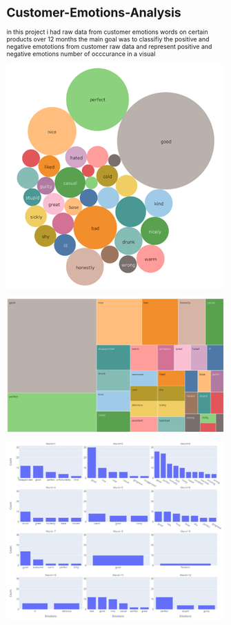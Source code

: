# Customer-Emotions-Analysis
in this project i had raw data from customer emotions words on certain products over 12 months
the main goal was to classifiy the positive and negative emototions from customer raw data and represent positive and negative emotions number of occcurance in a visual


![alt text](https://github.com/Mazen72/Customer-Emotions-Analysis/blob/main/imgs/bubble_chart.png?raw=true)



![alt text](https://github.com/Mazen72/Customer-Emotions-Analysis/blob/main/imgs/square-chart.png?raw=true)



![alt text](https://github.com/Mazen72/Customer-Emotions-Analysis/blob/main/imgs/baar.JPG?raw=true)
 
 
 
 
